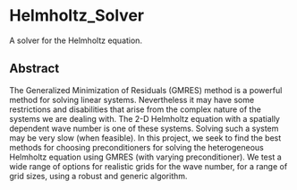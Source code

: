 # Helmholtz_Solver
A solver for the Helmholtz equation.

## Abstract
The Generalized Minimization of Residuals (GMRES) method is a powerful method
for solving linear systems. Nevertheless it may have some restrictions and disabilities
that arise from the complex nature of the systems we are dealing with. The 2-D
Helmholtz equation with a spatially dependent wave number is one of these systems.
Solving such a system may be very slow (when feasible). In this project, we seek
to find the best methods for choosing preconditioners for solving the heterogeneous
Helmholtz equation using GMRES (with varying preconditioner). We test a wide
range of options for realistic grids for the wave number, for a range of grid sizes,
using a robust and generic algorithm.


